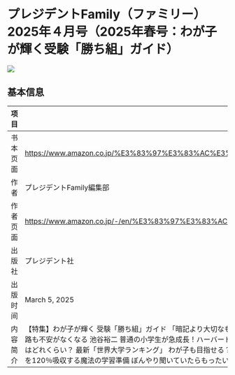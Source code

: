 # プレジデントFamily（ファミリー）2025年４月号（2025年春号：わが子が輝く受験「勝ち組」ガイド）

![](https://m.media-amazon.com/images/I/81+0g1jEubL._SL1500_.jpg)

## 基本信息

| 项目 | 内容 |
| --- | --- |
| 书本页面 | https://www.amazon.co.jp/%E3%83%97%E3%83%AC%E3%82%B8%E3%83%87%E3%83%B3%E3%83%88Family%E3%83%95%E3%82%A1%E3%83%9F%E3%83%AA%E3%83%BC2025%E5%B9%B4%EF%BC%94%E6%9C%88%E5%8F%B72025%E5%B9%B4%E6%98%A5%E5%8F%B7%E3%82%8F%E3%81%8C%E5%AD%90%E3%81%8C%E8%BC%9D%E3%81%8F%E5%8F%97%E9%A8%93%E5%8B%9D%E3%81%A1%E7%B5%84%E3%82%AC%E3%82%A4%E3%83%89/dp/4478106789 |
| 作者 | プレジデントFamily編集部 |
| 作者页面 | https://www.amazon.co.jp/-/en/%E3%83%97%E3%83%AC%E3%82%B8%E3%83%87%E3%83%B3%E3%83%88Family%E7%B7%A8%E9%9B%86%E9%83%A8/e/B0DNJN5R3M/ref=dp_byline_cont_book_1 |
| 出版社 | プレジデント社 |
| 出版时间 | March 5, 2025 |
| 内容简介 | 【特集】わが子が輝く 受験「勝ち組」ガイド  「暗記より大切なもの」がわかる  受験が、親世代の頃から大きく変わっています。  大学入試の思考力重視の流れが中学受験の人気校にも影響しています。  小学生の親に今のうちに知ってほしい情報を満載しました。  学びを楽しみ未来が広がるために何をすればいいの？  【わが子の未来編】  聖光×渋渋 これからの社会で活躍する子に必要なものとは  進学実績が伸びる理由があった  聖光工藤誠一校長・渋渋高際伊都子校長  新しい「学び」に大切なたったひとつのこと  ポストコロナ、生成ＡＩ時代 受験も進路も不安がなくなる  池谷裕二  普通の小学生が急成長！ハーバード生に学んだ３つのこと  世界エリートが18歳までにやっていることとは  廣津留真理・廣津留すみれ  幸福になりお金持ちにもなる「人生で一番大切なレッスン」  残酷な世界を生き抜く「合理的に考える子」に  橘玲  最適な勉強法がわかる「子供のタイプ」診断チャート  伸び悩んでいたのには理由がありました  【学校選び編】  最高の「探究型」中高一貫校15  高尾山でムササビ研究、サントリーと青いバラ開発  「旧帝・早慶MARCH関関同立」入試激変ＭＡＰ  親世代とは様変わり！ 総合型はどれくらい？  最新「世界大学ランキング」  わが子も目指せる？いくらかかる？  ▼現役学生が語る「オックスフォード大学」  どこまで高騰するのか？最新「学歴の値段」  私立中高も東大も続々学費値上げ！  第２特集◎国・算・理・社  春からロケットスタート  名門小学校が教える「４教科の苦手が大好きに変わる本」  楽しく読める！「好奇心」が育つ！  立教小学校　学習院  学力の土台「読解力」アップ技３  １日５分でＯＫ！　本を読めない子も大丈夫！  ▼マンガ＆ボードゲーム、ドライブ中に昔話、推し本を語れ  ◎中学受験スペシャル  塾の授業を120％吸収する魔法の学習準備  ぼんやり聞いていたらもったいない！  書くだけで、机に向かう！「未来合格体験記」  受験が「自分ごと」にならない子が変身  わが子が不登校になったらどうしたらいい？  私立中に入った子も例外ではない  ◎教育ルポ  金沢の老舗を変える！「PROJECT HESO」  小学生のアイデアに大人がびっくり  学年別「漢字」攻略ドリル  ファミリー満点塾　  ●未来の泰斗◎阿波柚子菜　姉妹とも「３年連続日本一」家族の秘密 |
